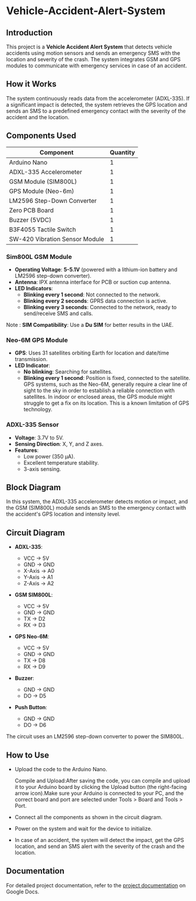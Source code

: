# Vehicle-Accident-Alert-System

## Introduction
This project is a **Vehicle Accident Alert System** that detects vehicle accidents using motion sensors and sends an emergency SMS with the location and severity of the crash. The system integrates GSM and GPS modules to communicate with emergency services in case of an accident.

## How it Works

The system continuously reads data from the accelerometer (ADXL-335). If a significant impact is detected, the system retrieves the GPS location and sends an SMS to a predefined emergency contact with the severity of the accident and the location.

## Components Used

| Component                    | Quantity |
|-------------------------------|----------|
| Arduino Nano                  | 1        |
| ADXL-335 Accelerometer         | 1        |
| GSM Module (SIM800L)           | 1        |
| GPS Module (Neo-6m)            | 1        |
| LM2596 Step-Down Converter     | 1        |
| Zero PCB Board                 | 1        |
| Buzzer (5VDC)                  | 1        |
| B3F4055 Tactile Switch         | 1        |
| SW-420 Vibration Sensor Module | 1        |

### Sim800L GSM Module

- **Operating Voltage**: **5-5.1V** (powered with a lithium-ion battery and LM2596 step-down converter).
- **Antenna**: IPX antenna interface for PCB or suction cup antenna.
- **LED Indicators**:
  - **Blinking every 1 second**: Not connected to the network.
  - **Blinking every 2 seconds**: GPRS data connection is active.
  - **Blinking every 3 seconds**: Connected to the network, ready to send/receive SMS and calls.

Note :  **SIM Compatibility**: Use a **Du SIM** for better results in the UAE.

### Neo-6M GPS Module

- **GPS**: Uses 31 satellites orbiting Earth for location and date/time transmission.
- **LED Indicator**:
  - **No blinking**: Searching for satellites.
  - **Blinking every 1 second**: Position is fixed, connected to the satellite.
GPS systems, such as the Neo-6M, generally require a clear line of sight to the sky in order to establish a reliable connection with satellites. In indoor or enclosed areas, the GPS module might struggle to get a fix on its location. This is a known limitation of GPS technology. 

### ADXL-335 Sensor

- **Voltage**: 3.7V to 5V.
- **Sensing Direction**: X, Y, and Z axes.
- **Features**:
  - Low power (350 µA).
  - Excellent temperature stability.
  - 3-axis sensing.

## Block Diagram

In this system, the ADXL-335 accelerometer detects motion or impact, and the GSM (SIM800L) module sends an SMS to the emergency contact with the accident's GPS location and intensity level.

## Circuit Diagram

- **ADXL-335**:
  - VCC → 5V
  - GND → GND
  - X-Axis → A0
  - Y-Axis → A1
  - Z-Axis → A2

- **GSM SIM800L**:
  - VCC → 5V
  - GND → GND
  - TX → D2
  - RX → D3

- **GPS Neo-6M**:
  - VCC → 5V
  - GND → GND
  - TX → D8
  - RX → D9

- **Buzzer**:
  - GND → GND
  - DO → D5

- **Push Button**:
  - GND → GND
  - DO → D6

The circuit uses an LM2596 step-down converter to power the SIM800L.




## How to Use
- Upload the code to the Arduino Nano.

   Compile and Upload:After saving the code, you can compile and upload it to your Arduino board by clicking the Upload button (the right-facing arrow icon).Make sure your Arduino is connected to your PC, and the correct board and port are selected under Tools > Board and Tools > Port.

- Connect all the components as shown in the circuit diagram.
- Power on the system and wait for the device to initialize.
- In case of an accident, the system will detect the impact, get the GPS location, and send an SMS alert with the severity of the crash and the location.




## Documentation

For detailed project documentation, refer to the [project documentation](https://docs.google.com/document/d/1sdhWlR8i6U2iJhEYEL-122-BiOUAzLDF6kubY2fwpHw/edit?tab=t.0) on Google Docs.


